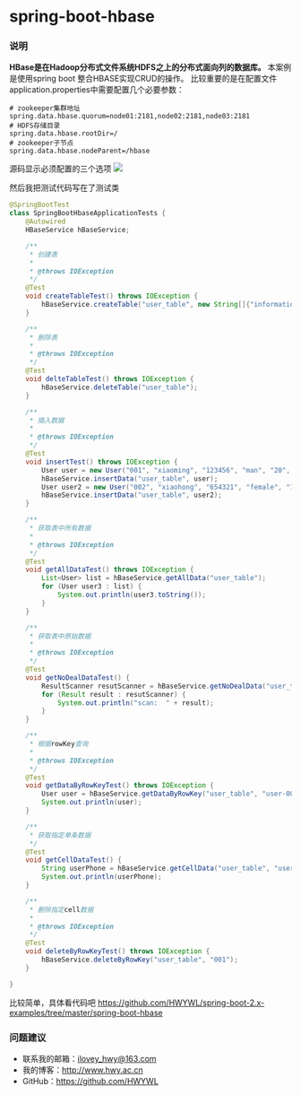 # spring-boot-hbase

### 说明
**HBase是在Hadoop分布式文件系统HDFS之上的分布式面向列的数据库。**
本案例是使用spring boot 整合HBASE实现CRUD的操作。
比较重要的是在配置文件application.properties中需要配置几个必要参数：
```
# zookeeper集群地址
spring.data.hbase.quorum=node01:2181,node02:2181,node03:2181
# HDFS存储目录
spring.data.hbase.rootDir=/
# zookeeper子节点
spring.data.hbase.nodeParent=/hbase
```

源码显示必须配置的三个选项
![](https://i.imgur.com/LJT0w9L.png)

然后我把测试代码写在了测试类
```java
@SpringBootTest
class SpringBootHbaseApplicationTests {
    @Autowired
    HBaseService hBaseService;

    /**
     * 创建表
     *
     * @throws IOException
     */
    @Test
    void createTableTest() throws IOException {
        hBaseService.createTable("user_table", new String[]{"information", "contact"});
    }

    /**
     * 删除表
     *
     * @throws IOException
     */
    @Test
    void delteTableTest() throws IOException {
        hBaseService.deleteTable("user_table");
    }

    /**
     * 插入数据
     *
     * @throws IOException
     */
    @Test
    void insertTest() throws IOException {
        User user = new User("001", "xiaoming", "123456", "man", "20", "13355550021", "1232821@csdn.com");
        hBaseService.insertData("user_table", user);
        User user2 = new User("002", "xiaohong", "654321", "female", "18", "18757912212", "214214@csdn.com");
        hBaseService.insertData("user_table", user2);
    }

    /**
     * 获取表中所有数据
     *
     * @throws IOException
     */
    @Test
    void getAllDataTest() throws IOException {
        List<User> list = hBaseService.getAllData("user_table");
        for (User user3 : list) {
            System.out.println(user3.toString());
        }
    }

    /**
     * 获取表中原始数据
     *
     * @throws IOException
     */
    @Test
    void getNoDealDataTest() {
        ResultScanner resutScanner = hBaseService.getNoDealData("user_table");
        for (Result result : resutScanner) {
            System.out.println("scan:  " + result);
        }
    }

    /**
     * 根据rowKey查询
     *
     * @throws IOException
     */
    @Test
    void getDataByRowKeyTest() throws IOException {
        User user = hBaseService.getDataByRowKey("user_table", "user-001");
        System.out.println(user);
    }

    /**
     * 获取指定单条数据
     */
    @Test
    void getCellDataTest() {
        String userPhone = hBaseService.getCellData("user_table", "user-001", "contact", "phone");
        System.out.println(userPhone);
    }

    /**
     * 删除指定cell数据
     *
     * @throws IOException
     */
    @Test
    void deleteByRowKeyTest() throws IOException {
        hBaseService.deleteByRowKey("user_table", "001");
    }

}
```


比较简单，具体看代码吧
https://github.com/HWYWL/spring-boot-2.x-examples/tree/master/spring-boot-hbase

### 问题建议

- 联系我的邮箱：ilovey_hwy@163.com
- 我的博客：http://www.hwy.ac.cn
- GitHub：https://github.com/HWYWL